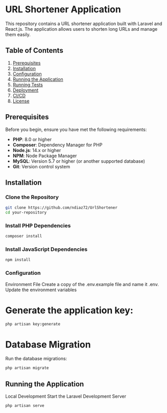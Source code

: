 # URL Shortener Application

This repository contains a URL shortener application built with Laravel and React.js. The application allows users to shorten long URLs and manage them easily.

## Table of Contents

1. [Prerequisites](#prerequisites)
2. [Installation](#installation)
3. [Configuration](#configuration)
4. [Running the Application](#running-the-application)
5. [Running Tests](#running-tests)
6. [Deployment](#deployment)
7. [CI/CD](#cicd)
8. [License](#license)

## Prerequisites

Before you begin, ensure you have met the following requirements:

- **PHP**: 8.0 or higher
- **Composer**: Dependency Manager for PHP
- **Node.js**: 14.x or higher
- **NPM**: Node Package Manager
- **MySQL**: Version 5.7 or higher (or another supported database)
- **Git**: Version control system

## Installation

### Clone the Repository

```bash
git clone https://github.com/ndiaz72/UrlShortener
cd your-repository
```

### Install PHP Dependencies

```bash
composer install
```

### Install JavaScript Dependencies
```bash
npm install
```

### Configuration
Environment File
Create a copy of the .env.example file and name it .env. Update the environment variables

# Generate the application key:

```bash
php artisan key:generate
```

# Database Migration
Run the database migrations:

```bash
php artisan migrate
```

## Running the Application
Local Development
Start the Laravel Development Server

```bash
php artisan serve
```
